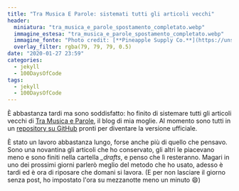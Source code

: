 ```yaml
---
title: "Tra Musica E Parole: sistemati tutti gli articoli vecchi"
header:
  miniatura: "tra_musica_e_parole_spostamento_completato.webp"
  immagine_estesa: "tra_musica_e_parole_spostamento_completato.webp"
  immagine_fonte: "Photo credit: [**Pineapple Supply Co.**](https://unsplash.com/@pineapple)"
  overlay_filter: rgba(79, 79, 79, 0.5)
date: "2020-01-27 23:59"
categories:
  - jekyll
  - 100DaysOfCode
tags:
  - jekyll
  - 100DaysOfCode
---
```


È abbastanza tardi ma sono soddisfatto: ho finito di sistemare tutti gli articoli vecchi di [Tra Musica e Parole](https://tramusicaeparole.com/), il blog di mia moglie. Al momento sono tutti in un [repository su GitHub](https://github.com/el3um4s/tra-musica-e-parole) pronti per diventare la versione ufficiale.

È stato un lavoro abbastanza lungo, forse anche più di quello che pensavo. Sono una novantina gli articoli che ho conservato, gli altri le piacevano meno e sono finiti nella cartella _\_drafts_, e penso che lì resteranno. Magari in uno dei prossimi giorni parlerò meglio del metodo che ho usato, adesso è tardi ed è ora di riposare che domani si lavora. (E per non lasciare il giorno senza post, ho impostato l'ora su mezzanotte meno un minuto :smile:)
